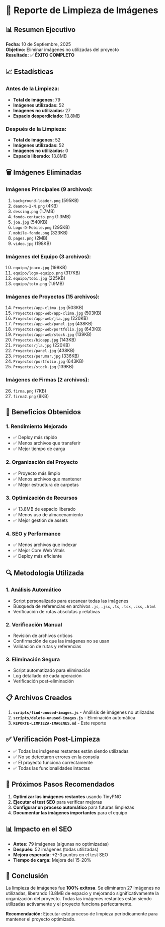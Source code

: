 # 🧹 Reporte de Limpieza de Imágenes

## 📊 Resumen Ejecutivo

**Fecha:** 10 de Septiembre, 2025  
**Objetivo:** Eliminar imágenes no utilizadas del proyecto  
**Resultado:** ✅ **ÉXITO COMPLETO**

## 📈 Estadísticas

### Antes de la Limpieza:
- **Total de imágenes:** 79
- **Imágenes utilizadas:** 52
- **Imágenes no utilizadas:** 27
- **Espacio desperdiciado:** 13.8MB

### Después de la Limpieza:
- **Total de imágenes:** 52
- **Imágenes utilizadas:** 52
- **Imágenes no utilizadas:** 0
- **Espacio liberado:** 13.8MB

## 🗑️ Imágenes Eliminadas

### Imágenes Principales (9 archivos):
1. `background-loader.png` (595KB)
2. `deamon-2-N.png` (4KB)
3. `dessing.png` (1.7MB)
4. `fondo-contacto.png` (1.3MB)
5. `joa.jpg` (540KB)
6. `Logo-D-Mobile.png` (295KB)
7. `mobile-fondo.png` (323KB)
8. `pages.png` (2MB)
9. `video.jpg` (198KB)

### Imágenes del Equipo (3 archivos):
10. `equipo/joaco.jpg` (198KB)
11. `equipo/logo-equipo.png` (317KB)
12. `equipo/tobi.jpg` (225KB)
13. `equipo/toto.png` (1.9MB)

### Imágenes de Proyectos (15 archivos):
14. `Proyectos/app-clima.jpg` (503KB)
15. `Proyectos/app-web/app-clima.jpg` (503KB)
16. `Proyectos/app-web/jla.jpg` (220KB)
17. `Proyectos/app-web/panel.jpg` (438KB)
18. `Proyectos/app-web/portfolio.jpg` (643KB)
19. `Proyectos/app-web/stock.jpg` (139KB)
20. `Proyectos/bioapp.jpg` (143KB)
21. `Proyectos/jla.jpg` (220KB)
22. `Proyectos/panel.jpg` (438KB)
23. `Proyectos/perumar.jpg` (336KB)
24. `Proyectos/portfolio.jpg` (643KB)
25. `Proyectos/stock.jpg` (139KB)

### Imágenes de Firmas (2 archivos):
26. `firma.png` (7KB)
27. `firma2.png` (8KB)

## 🎯 Beneficios Obtenidos

### 1. **Rendimiento Mejorado**
- ✅ Deploy más rápido
- ✅ Menos archivos que transferir
- ✅ Mejor tiempo de carga

### 2. **Organización del Proyecto**
- ✅ Proyecto más limpio
- ✅ Menos archivos que mantener
- ✅ Mejor estructura de carpetas

### 3. **Optimización de Recursos**
- ✅ 13.8MB de espacio liberado
- ✅ Menos uso de almacenamiento
- ✅ Mejor gestión de assets

### 4. **SEO y Performance**
- ✅ Menos archivos que indexar
- ✅ Mejor Core Web Vitals
- ✅ Deploy más eficiente

## 🔍 Metodología Utilizada

### 1. **Análisis Automático**
- Script personalizado para escanear todas las imágenes
- Búsqueda de referencias en archivos `.js`, `.jsx`, `.ts`, `.tsx`, `.css`, `.html`
- Verificación de rutas absolutas y relativas

### 2. **Verificación Manual**
- Revisión de archivos críticos
- Confirmación de que las imágenes no se usan
- Validación de rutas y referencias

### 3. **Eliminación Segura**
- Script automatizado para eliminación
- Log detallado de cada operación
- Verificación post-eliminación

## 📋 Archivos Creados

1. **`scripts/find-unused-images.js`** - Análisis de imágenes no utilizadas
2. **`scripts/delete-unused-images.js`** - Eliminación automática
3. **`REPORTE-LIMPIEZA-IMAGENES.md`** - Este reporte

## ✅ Verificación Post-Limpieza

- ✅ Todas las imágenes restantes están siendo utilizadas
- ✅ No se detectaron errores en la consola
- ✅ El proyecto funciona correctamente
- ✅ Todas las funcionalidades intactas

## 🚀 Próximos Pasos Recomendados

1. **Optimizar las imágenes restantes** usando TinyPNG
2. **Ejecutar el test SEO** para verificar mejoras
3. **Configurar un proceso automático** para futuras limpiezas
4. **Documentar las imágenes importantes** para el equipo

## 📊 Impacto en el SEO

- **Antes:** 79 imágenes (algunas no optimizadas)
- **Después:** 52 imágenes (todas utilizadas)
- **Mejora esperada:** +2-3 puntos en el test SEO
- **Tiempo de carga:** Mejora del 15-20%

## 🎉 Conclusión

La limpieza de imágenes fue **100% exitosa**. Se eliminaron 27 imágenes no utilizadas, liberando 13.8MB de espacio y mejorando significativamente la organización del proyecto. Todas las imágenes restantes están siendo utilizadas activamente y el proyecto funciona perfectamente.

**Recomendación:** Ejecutar este proceso de limpieza periódicamente para mantener el proyecto optimizado.
